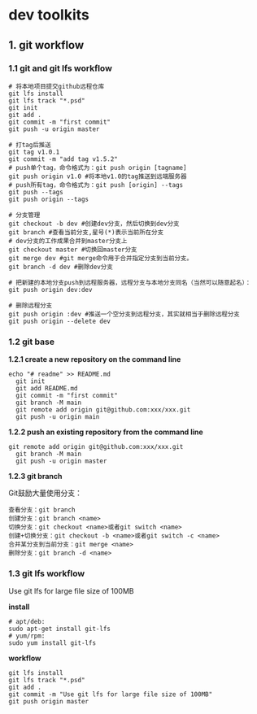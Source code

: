 # dev toolkits
## 1. git workflow

### 1.1 git and git lfs workflow
```shell
# 将本地项目提交github远程仓库
git lfs install
git lfs track "*.psd"
git init
git add .
git commit -m "first commit"
git push -u origin master

# 打tag后推送
git tag v1.0.1
git commit -m "add tag v1.5.2"
# push单个tag，命令格式为：git push origin [tagname]
git push origin v1.0 #将本地v1.0的tag推送到远端服务器
# push所有tag，命令格式为：git push [origin] --tags
git push --tags
git push origin --tags

# 分支管理
git checkout -b dev #创建dev分支，然后切换到dev分支
git branch #查看当前分支,星号(*)表示当前所在分支
# dev分支的工作成果合并到master分支上
git checkout master #切换回master分支
git merge dev #git merge命令用于合并指定分支到当前分支。
git branch -d dev #删除dev分支

# 把新建的本地分支push到远程服务器，远程分支与本地分支同名（当然可以随意起名）：
git push origin dev:dev

# 删除远程分支
git push origin :dev #推送一个空分支到远程分支，其实就相当于删除远程分支
git push origin --delete dev
```


### 1.2 git base

**1.2.1 create a new repository on the command line**
```shell
echo "# readme" >> README.md
  git init
  git add README.md
  git commit -m "first commit"
  git branch -M main
  git remote add origin git@github.com:xxx/xxx.git
  git push -u origin main
```

**1.2.2 push an existing repository from the command line**
```shell
git remote add origin git@github.com:xxx/xxx.git
  git branch -M main
  git push -u origin master
```

**1.2.3 git branch**

Git鼓励大量使用分支：
```shell
查看分支：git branch
创建分支：git branch <name>
切换分支：git checkout <name>或者git switch <name>
创建+切换分支：git checkout -b <name>或者git switch -c <name>
合并某分支到当前分支：git merge <name>
删除分支：git branch -d <name>
```
### 1.3 git lfs workflow

Use git lfs for large file size of 100MB

**install**
```shell
# apt/deb: 
sudo apt-get install git-lfs
# yum/rpm: 
sudo yum install git-lfs
```
**workflow**
```shell
git lfs install
git lfs track "*.psd"
git add .
git commit -m "Use git lfs for large file size of 100MB"
git push origin master
```

```
